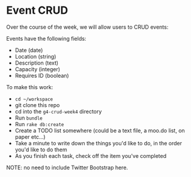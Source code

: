 # Event CRUD

Over the course of the week, we will allow users to CRUD events:

Events have the following fields:

* Date (date)
* Location (string)
* Description (text)
* Capacity (integer)
* Requires ID (boolean)

To make this work:

* `cd ~/workspace`
* git clone this repo
* cd into the `g4-crud-week4` directory
* Run `bundle`
* Run `rake db:create`
* Create a TODO list somewhere (could be a text file, a moo.do list, on paper etc...)
* Take a minute to write down the things you'd like to do, in the order you'd like to do them
* As you finish each task, check off the item you've completed

NOTE: no need to include Twitter Bootstrap here.
